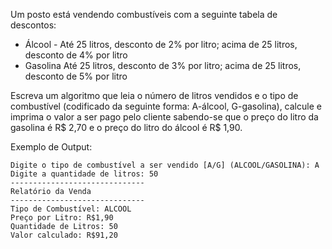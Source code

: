 Um posto está vendendo combustíveis com a seguinte tabela de descontos:
- Álcool - Até 25 litros, desconto de 2% por litro; acima de 25 litros, desconto de 4% por litro
- Gasolina Até 25 litros, desconto de 3% por litro; acima de 25 litros, desconto de 5% por litro

Escreva um algoritmo que leia o número de litros vendidos e o tipo de combustível (codificado da seguinte forma: A-álcool, G-gasolina), calcule e imprima o valor a ser pago pelo cliente sabendo-se que o preço do litro da gasolina é R$ 2,70 e o preço do litro do álcool é R$ 1,90.

Exemplo de Output:
~~~
Digite o tipo de combustível a ser vendido [A/G] (ALCOOL/GASOLINA): A
Digite a quantidade de litros: 50
------------------------------
Relatório da Venda
------------------------------
Tipo de Combustível: ALCOOL
Preço por Litro: R$1,90
Quantidade de Litros: 50
Valor calculado: R$91,20
~~~
